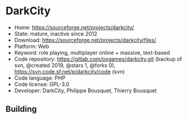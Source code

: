 # DarkCity

- Home: https://sourceforge.net/projects/darkcity/
- State: mature, inactive since 2012
- Download: https://sourceforge.net/projects/darkcity/files/
- Platform: Web
- Keyword: role playing, multiplayer online + massive, text-based
- Code repository: https://gitlab.com/osgames/darkcity.git (backup of svn, @created 2019, @stars 1, @forks 0), https://svn.code.sf.net/p/darkcity/code (svn)
- Code language: PHP
- Code license: GPL-3.0
- Developer: DarkCity, Philippe Bousquet, Thierry Bousquet

## Building
